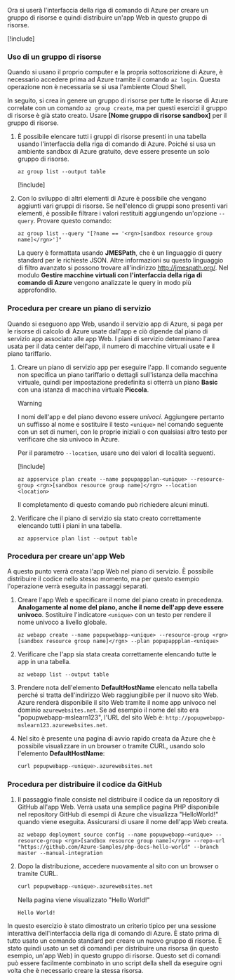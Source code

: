 Ora si userà l'interfaccia della riga di comando di Azure per creare un gruppo di risorse e quindi distribuire un'app Web in questo gruppo di risorse.

[!include[](../../../includes/azure-sandbox-activate.md)]

### <a name="using-a-resource-group"></a>Uso di un gruppo di risorse

Quando si usano il proprio computer e la propria sottoscrizione di Azure, è necessario accedere prima ad Azure tramite il comando `az login`. Questa operazione non è necessaria se si usa l'ambiente Cloud Shell.

In seguito, si crea in genere un gruppo di risorse per tutte le risorse di Azure correlate con un comando `az group create`, ma per questi esercizi il gruppo di risorse è già stato creato. Usare **<rgn>[Nome gruppo di risorse sandbox]</rgn>** per il gruppo di risorse.

1. È possibile elencare tutti i gruppi di risorse presenti in una tabella usando l'interfaccia della riga di comando di Azure. Poiché si usa un ambiente sandbox di Azure gratuito, deve essere presente un solo gruppo di risorse.

    ```azurecli
    az group list --output table
    ```

    [!include[](../../../includes/azure-cloudshell-copy-paste-tip.md)]

1. Con lo sviluppo di altri elementi di Azure è possibile che vengano aggiunti vari gruppi di risorse. Se nell'elenco di gruppi sono presenti vari elementi, è possibile filtrare i valori restituiti aggiungendo un'opzione `--query`. Provare questo comando:

    ```azurecli
    az group list --query "[?name == '<rgn>[sandbox resource group name]</rgn>']"
    ```

    La query è formattata usando **JMESPath**, che è un linguaggio di query standard per le richieste JSON. Altre informazioni su questo linguaggio di filtro avanzato si possono trovare all'indirizzo <http://jmespath.org/>. Nel modulo **Gestire macchine virtuali con l'interfaccia della riga di comando di Azure** vengono analizzate le query in modo più approfondito.

### <a name="steps-to-create-a-service-plan"></a>Procedura per creare un piano di servizio

Quando si eseguono app Web, usando il servizio app di Azure, si paga per le risorse di calcolo di Azure usate dall'app e ciò dipende dal piano di servizio app associato alle app Web. I piani di servizio determinano l'area usata per il data center dell'app, il numero di macchine virtuali usate e il piano tariffario.

1. Creare un piano di servizio app per eseguire l'app. Il comando seguente non specifica un piano tariffario o dettagli sull'istanza della macchina virtuale, quindi per impostazione predefinita si otterrà un piano **Basic** con una istanza di macchina virtuale **Piccola**.

    > [!WARNING]
    > I nomi dell'app e del piano devono essere _univoci_. Aggiungere pertanto un suffisso al nome e sostituire il testo `<unique>` nel comando seguente con un set di numeri, con le proprie iniziali o con qualsiasi altro testo per verificare che sia univoco in Azure.

    Per il parametro `--location`, usare uno dei valori di località seguenti.

    [!include[](../../../includes/azure-sandbox-regions-first-mention-note.md)]

    ```azurecli
    az appservice plan create --name popupappplan-<unique> --resource-group <rgn>[sandbox resource group name]</rgn> --location <location>
    ```

    Il completamento di questo comando può richiedere alcuni minuti.

1. Verificare che il piano di servizio sia stato creato correttamente elencando tutti i piani in una tabella.

    ```azurecli
    az appservice plan list --output table
    ```

### <a name="steps-to-create-a-web-app"></a>Procedura per creare un'app Web

A questo punto verrà creata l'app Web nel piano di servizio. È possibile distribuire il codice nello stesso momento, ma per questo esempio l'operazione verrà eseguita in passaggi separati.

1. Creare l'app Web e specificare il nome del piano creato in precedenza. **Analogamente al nome del piano, anche il nome dell'app deve essere univoco**. Sostituire l'indicatore `<unique>` con un testo per rendere il nome univoco a livello globale.

    ```azurecli
    az webapp create --name popupwebapp-<unique> --resource-group <rgn>[sandbox resource group name]</rgn> --plan popupappplan-<unique>
    ```

1. Verificare che l'app sia stata creata correttamente elencando tutte le app in una tabella.

    ```azurecli
    az webapp list --output table
    ```

1. Prendere nota dell'elemento **DefaultHostName** elencato nella tabella perché si tratta dell'indirizzo Web raggiungibile per il nuovo sito Web. Azure renderà disponibile il sito Web tramite il nome app univoco nel dominio `azurewebsites.net`. Se ad esempio il nome del sito era "popupwebapp-mslearn123", l'URL del sito Web è: `http://popupwebapp-mslearn123.azurewebsites.net`.

1. Nel sito è presente una pagina di avvio rapido creata da Azure che è possibile visualizzare in un browser o tramite CURL, usando solo l'elemento **DefaultHostName**:

    ```bash
    curl popupwebapp-<unique>.azurewebsites.net
    ```
    
### <a name="steps-to-deploy-code-from-github"></a>Procedura per distribuire il codice da GitHub

1. Il passaggio finale consiste nel distribuire il codice da un repository di GitHub all'app Web. Verrà usata una semplice pagina PHP disponibile nel repository GitHub di esempi di Azure che visualizza "HelloWorld!" quando viene eseguita. Assicurarsi di usare il nome dell'app Web creata.

    ```azurecli
    az webapp deployment source config --name popupwebapp-<unique> --resource-group <rgn>[sandbox resource group name]</rgn> --repo-url "https://github.com/Azure-Samples/php-docs-hello-world" --branch master --manual-integration
    ```

1. Dopo la distribuzione, accedere nuovamente al sito con un browser o tramite CURL.

    ```bash
    curl popupwebapp-<unique>.azurewebsites.net
    ```
    
    Nella pagina viene visualizzato "Hello World!"

    ```output
    Hello World!
    ```

In questo esercizio è stato dimostrato un criterio tipico per una sessione interattiva dell'interfaccia della riga di comando di Azure. È stato prima di tutto usato un comando standard per creare un nuovo gruppo di risorse. È stato quindi usato un set di comandi per distribuire una risorsa (in questo esempio, un'app Web) in questo gruppo di risorse. Questo set di comandi può essere facilmente combinato in uno script della shell da eseguire ogni volta che è necessario creare la stessa risorsa.